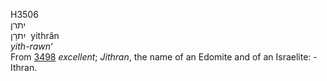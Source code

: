 <body>
  <p>H3506<br>  יתרן  <br> יִתרָן  ‎  yithrân  <br><i>yith-rawn‘ </i><br>From <a href="h3498.htm">3498</a>  <i>excellent</i>; <i>Jithran</i>, the name of an Edomite and of an Israelite: - Ithran.<br></p>
 </body>